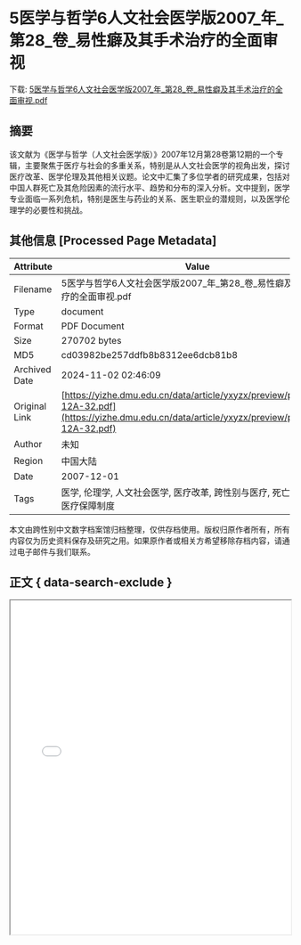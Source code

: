 # 5医学与哲学6人文社会医学版2007_年_第28_卷_易性癖及其手术治疗的全面审视

<!-- tcd_download_link -->
下载: <a href="../5医学与哲学6人文社会医学版2007_年_第28_卷_易性癖及其手术治疗的全面审视.pdf" download>5医学与哲学6人文社会医学版2007_年_第28_卷_易性癖及其手术治疗的全面审视.pdf</a>
<!-- tcd_download_link_end -->

## 摘要

<!-- tcd_abstract -->
该文献为《医学与哲学（人文社会医学版）》2007年12月第28卷第12期的一个专辑，主要聚焦于医疗与社会的多重关系，特别是从人文社会医学的视角出发，探讨医疗改革、医学伦理及其他相关议题。论文中汇集了多位学者的研究成果，包括对中国人群死亡及其危险因素的流行水平、趋势和分布的深入分析。文中提到，医学专业面临一系列危机，特别是医生与药业的关系、医生职业的潜规则，以及医学伦理学的必要性和挑战。

<!-- tcd_abstract_end -->

## 其他信息 [Processed Page Metadata]

| Attribute       | Value                                  |
|-----------------|----------------------------------------|
| Filename        | 5医学与哲学6人文社会医学版2007_年_第28_卷_易性癖及其手术治疗的全面审视.pdf                             |
| Type            | document                                 |
| Format          | PDF Document                               |
| Size            | 270702 bytes                           |
| MD5             | cd03982be257ddfb8b8312ee6dcb81b8                                  |
| Archived Date   | 2024-11-02 02:46:09                             |
| Original Link   | [https://yizhe.dmu.edu.cn/data/article/yxyzx/preview/pdf/2007-12A-32.pdf](https://yizhe.dmu.edu.cn/data/article/yxyzx/preview/pdf/2007-12A-32.pdf)                         |
| Author          | 未知                               |
| Region          | 中国大陆                               |
| Date            | 2007-12-01                                 |
| Tags            | 医学, 伦理学, 人文社会医学, 医疗改革, 跨性别与医疗, 死亡因素统计, 医疗保障制度                                 |

本文由跨性别中文数字档案馆归档整理，仅供存档使用。版权归原作者所有，所有内容仅为历史资料保存及研究之用。如果原作者或相关方希望移除存档内容，请通过电子邮件与我们联系。

## 正文 { data-search-exclude }

<!-- tcd_main_text -->
<iframe src="../5医学与哲学6人文社会医学版2007_年_第28_卷_易性癖及其手术治疗的全面审视.pdf" width="100%" height="600px">
    <p>无法显示PDF，请下载查看。</p>
</iframe>
<!-- tcd_main_text_end -->

